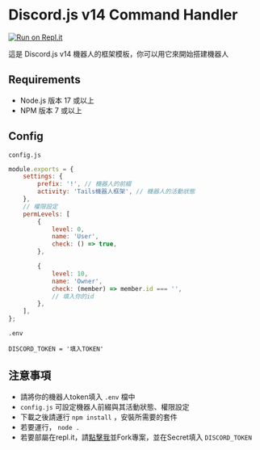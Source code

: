 # Discord.js v14 Command Handler

[![Run on Repl.it](https://replit.com/badge/github/Pikachu_TW/Discord.js-Command-Handler)](https://replit.com/github/PikachuTW/Discord.js-Command-Handler)  

這是 Discord.js v14 機器人的框架模板，你可以用它來開始搭建機器人

## Requirements

* Node.js 版本 17 或以上
* NPM 版本 7 或以上

## Config

`config.js`

```js
module.exports = {
    settings: {
        prefix: '!', // 機器人的前綴
        activity: 'Tails機器人框架', // 機器人的活動狀態
    },
    // 權限設定
    permLevels: [
        {
            level: 0,
            name: 'User',
            check: () => true,
        },

        {
            level: 10,
            name: 'Owner',
            check: (member) => member.id === '',
            // 填入你的id
        },
    ],
};
```

`.env`

```env
DISCORD_TOKEN = '填入TOKEN'
```

## 注意事項

* 請將你的機器人token填入 `.env` 檔中
* `config.js` 可設定機器人前綴與其活動狀態、權限設定
* 下載之後請運行 `npm install` ，安裝所需要的套件
* 若要運行， `node .`
* 若要部屬在repl.it，請[點擊我](https://replit.com/github/PikachuTW/Discord.js-v14-Command-Handler)並Fork專案，並在Secret填入 `DISCORD_TOKEN`
